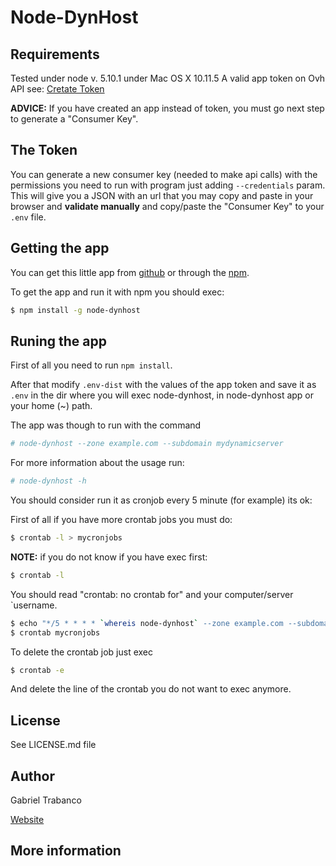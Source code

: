 # Node-DynHost

## Requirements

Tested under node v. 5.10.1 under Mac OS X 10.11.5
A valid app token on Ovh API see: [Cretate Token](https://api.ovh.com/createToken/)

**ADVICE:** If you have created an app instead of token, you must go next step to generate a "Consumer Key".

## The Token

You can generate a new consumer key (needed to make api calls) with the permissions you need to run with program just adding `--credentials` param.
This will give you a JSON with an url that you may copy and paste in your browser and **validate manually** and copy/paste the "Consumer Key" to your `.env` file.

## Getting the app

You can get this little app from [github](http://github.com/gtrabanco/node-dynhost) or through the [npm](https://www.npmjs.com/package/node-dynhost). 
 
To get the app and run it with npm you should exec:

```bash
$ npm install -g node-dynhost
```

## Runing the app

First of all you need to run `npm install`.

After that modify `.env-dist` with the values of the app token and save it as `.env` in the dir where you will exec node-dynhost, in node-dynhost app or your home (~) path.

The app was though to run with the command
```bash
# node-dynhost --zone example.com --subdomain mydynamicserver
```

For more information about the usage run:
```bash
# node-dynhost -h
```

You should consider run it as cronjob every 5 minute (for example) its ok:

First of all if you have more crontab jobs you must do:
```bash
$ crontab -l > mycronjobs
```

**NOTE:** if you do not know if you have exec first:
```bash
$ crontab -l
```

You should read "crontab: no crontab for" and your computer/server `username.

```bash
$ echo "*/5 * * * * `whereis node-dynhost` --zone example.com --subdomain mydynamicserver > /dev/null" >> mycronjobs
$ crontab mycronjobs
```

To delete the crontab job just exec
```bash
$ crontab -e
```
And delete the line of the crontab you do not want to exec anymore.

## License

See LICENSE.md file

## Author

Gabriel Trabanco

[Website](https://gabi.uno)

## More information
